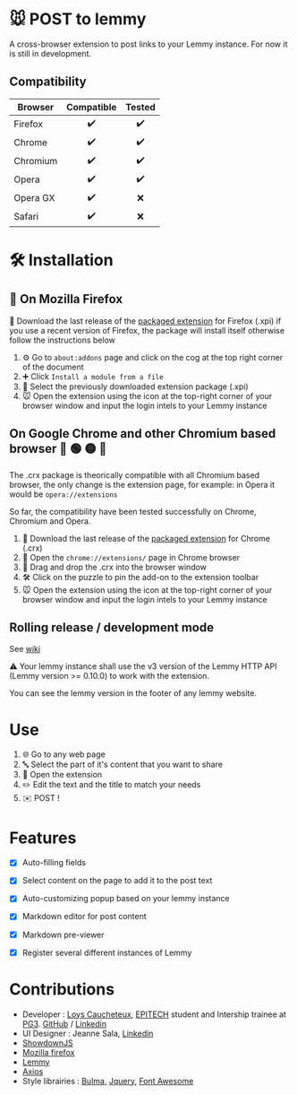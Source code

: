 # :mouse: POST to lemmy
A cross-browser extension to post links to your Lemmy instance.
For now it is still in development.

## Compatibility
| Browser | Compatible | Tested |
|---------|:------------:|:--------:|
| Firefox | :heavy_check_mark: | :heavy_check_mark: |
| Chrome | :heavy_check_mark: | :heavy_check_mark: |
| Chromium | :heavy_check_mark: | :heavy_check_mark: |
| Opera | :heavy_check_mark: | :heavy_check_mark: |
| Opera GX | :heavy_check_mark: | :x: |
| Safari | :heavy_check_mark: | :x: |


# :hammer_and_wrench: Installation

## :fox_face: On Mozilla Firefox
:file_folder: Download the last release of the [packaged extension](https://github.com/NiceOpenSource/posttolemmy/releases/latest) for Firefox (.xpi)
if you use a recent version of Firefox, the package will install itself otherwise follow the instructions below

1. :gear: Go to ``about:addons`` page and click on the cog at the top right corner of the document
2. :heavy_plus_sign: Click ``Install a module from a file``
3. :open_file_folder: Select the previously downloaded extension package (.xpi)
4. :mouse: Open the extension using the icon at the top-right corner of your browser window and input the login intels to your Lemmy instance


## On Google Chrome and other Chromium based browser :large_blue_circle: :green_circle: :yellow_circle: :red_circle:
The .crx package is theorically compatible with all Chromium based browser, the only change is the extension page, for example: in Opera it would be ``opera://extensions``

So far, the compatibility have been tested successfully on Chrome, Chromium and Opera.
1. :file_folder: Download the last release of the [packaged extension](https://github.com/NiceOpenSource/posttolemmy/releases/latest) for Chrome (.crx)
2. 🧩 Open the ``chrome://extensions/`` page in Chrome browser
3. :open_file_folder:  Drag and drop the .crx into the browser window
4. :hammer_and_wrench: Click on the puzzle to pin the add-on to the extension toolbar 
5. :mouse: Open the extension using the icon at the top-right corner of your browser window and input the login intels to your Lemmy instance

## Rolling release / development mode
See [wiki](https://github.com/NiceOpenSource/posttolemmy/wiki/Rolling-release-installation)

:warning: Your lemmy instance shall use the v3 version of the Lemmy HTTP API (Lemmy version >= 0.10.0) to work with the extension.

You can see the lemmy version in the footer of any lemmy website.

# Use
1. :globe_with_meridians: Go to any web page 
2. :abc: Select the part of it's content that you want to share 
3. 🧩 Open the extension 
4. :pencil2: Edit the text and the title to match your needs 
5. :envelope: POST ! 

# Features
- [x] Auto-filling fields
- [x] Select content on the page to add it to the post text
- [x] Auto-customizing popup based on your lemmy instance
- [x] Markdown editor for post content
- [x] Markdown pre-viewer
- [x] Register several different instances of Lemmy


# Contributions
* Developer : [Loys Caucheteux](https://cv.loys.me), [EPITECH](https://github.com/Epitech) student and Intership trainee at [PG3](https://github.com/pg3io). [GitHub](https://github.com/gummyWalrus) / [Linkedin](https://www.linkedin.com/in/loys-caucheteux-a99655205/)
* UI Designer : Jeanne Sala, [Linkedin](https://www.linkedin.com/in/jeanne-sala-846a55208/)
* [ShowdownJS](https://github.com/showdownjs/showdown)
* [Mozilla firefox](https://developer.mozilla.org/fr/firefox)
* [Lemmy](https://join-lemmy.org)
* [Axios](https://www.npmjs.com/package/axios)
* Style librairies : [Bulma](https://bulma.io/), [Jquery](https://jquery.com/), [Font Awesome](https://www.fontawesome.com)
